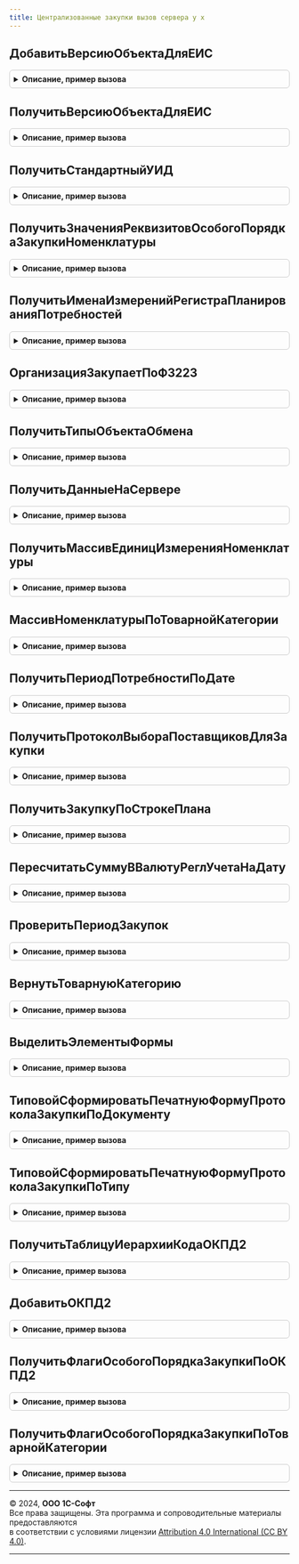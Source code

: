 ```yaml
---
title: Централизованные закупки вызов сервера у х
---
```



## ДобавитьВерсиюОбъектаДляЕИС
<details style="margin: 1em 0; padding: 0.5em; border: 1px solid #ccc; border-radius: 6px;">

<summary style="font-weight: bold; cursor: pointer;">Описание, пример вызова</summary>

```bsl


// Добавляет новую запись в регистр сведений ВерсииОбъектовДляЕИС. Номер версии увеличивает на единицу.
// Если версий небыло, то номер устанавливаем в единицу.
// Параметры:
//	Ссылка - ОпределяемыйТип.ОбъектыЦУЗОбменаСЭТП_УХ.
//	ОбоснованиеИзменений - Строка(2000). Непустая строка с причиной изменений.
// Возвращает:
//	Число - номер добавленой версии.
//
Функция ДобавитьВерсиюОбъектаДляЕИС(Ссылка, ОбоснованиеИзменений) Экспорт
```

Пример вызова
```bsl
Результат = ЦентрализованныеЗакупкиВызовСервераУХ.ДобавитьВерсиюОбъектаДляЕИС(Ссылка, ОбоснованиеИзменений) 
```
</details>

## ПолучитьВерсиюОбъектаДляЕИС
<details style="margin: 1em 0; padding: 0.5em; border: 1px solid #ccc; border-radius: 6px;">

<summary style="font-weight: bold; cursor: pointer;">Описание, пример вызова</summary>

```bsl

// Получить номер версии объекта для ЕИС.
// Параметры:
//	Ссылка - ОпределяемыйТип.ОбъектыЦУЗОбменаСЭТП_УХ.
//
// Возвращает:
//	Структура с описанием последней версии:
//		НомерВерсии - Число. Номер последней версии. Если версий нет, то 0.
//		ОбоснованиеИзменений - Строка(2000). Обоснование внесения изменения при создании версии.
//		Дата - Дата+Время - универсальные дата и время создания версии.
//
Функция ПолучитьВерсиюОбъектаДляЕИС(Ссылка) Экспорт
```

Пример вызова
```bsl
Результат = ЦентрализованныеЗакупкиВызовСервераУХ.ПолучитьВерсиюОбъектаДляЕИС(Ссылка) 
```
</details>

## ПолучитьСтандартныйУИД
<details style="margin: 1em 0; padding: 0.5em; border: 1px solid #ccc; border-radius: 6px;">

<summary style="font-weight: bold; cursor: pointer;">Описание, пример вызова</summary>

```bsl


// Возвращает стандартный идентификатор объекта в виде строки.
//
Функция ПолучитьСтандартныйУИД(Объект) Экспорт
```

Пример вызова
```bsl
Результат = ЦентрализованныеЗакупкиВызовСервераУХ.ПолучитьСтандартныйУИД(Объект) 
```
</details>

## ПолучитьЗначенияРеквизитовОсобогоПорядкаЗакупкиНоменклатуры
<details style="margin: 1em 0; padding: 0.5em; border: 1px solid #ccc; border-radius: 6px;">

<summary style="font-weight: bold; cursor: pointer;">Описание, пример вызова</summary>

```bsl

// Возвращает ресурсы регистра сведений НоменклатураСОсобымПорядкомЗакупки
//  наиболее подходящие под номенклатуру и текущие настройки.
//
// Параметры:
//  Номенклатура - СправочникСсылка.Номенклатура|
//				   СправочникСсылка.ТоварныеКатегории - позиция номенклатуры
//						или товарная категория, для которой нужно определить
//						флаги особого порядка закупки.
//
// Возвращаемое значение:
//	- Структура с ресурсами регистра сведений НоменклатураСОсобымПорядкомЗакупки.
//	- Неопределено - не удалось найти настройку регламентирующую закупку
//					 переданной номенклатуры.
//
Функция ПолучитьЗначенияРеквизитовОсобогоПорядкаЗакупкиНоменклатуры(Номенклатура) Экспорт
```

Пример вызова
```bsl
Результат = ЦентрализованныеЗакупкиВызовСервераУХ.ПолучитьЗначенияРеквизитовОсобогоПорядкаЗакупкиНоменклатуры(Номенклатура) 
```
</details>

## ПолучитьИменаИзмеренийРегистраПланированияПотребностей
<details style="margin: 1em 0; padding: 0.5em; border: 1px solid #ccc; border-radius: 6px;">

<summary style="font-weight: bold; cursor: pointer;">Описание, пример вызова</summary>

```bsl


Функция ПолучитьИменаИзмеренийРегистраПланированияПотребностей() Экспорт
```

Пример вызова
```bsl
Результат = ЦентрализованныеЗакупкиВызовСервераУХ.ПолучитьИменаИзмеренийРегистраПланированияПотребностей() 
```
</details>

## ОрганизацияЗакупаетПоФЗ223
<details style="margin: 1em 0; padding: 0.5em; border: 1px solid #ccc; border-radius: 6px;">

<summary style="font-weight: bold; cursor: pointer;">Описание, пример вызова</summary>

```bsl

Функция ОрганизацияЗакупаетПоФЗ223(Организация) Экспорт
```

Пример вызова
```bsl
Результат = ЦентрализованныеЗакупкиВызовСервераУХ.ОрганизацияЗакупаетПоФЗ223(Организация) 
```
</details>

## ПолучитьТипыОбъектаОбмена
<details style="margin: 1em 0; padding: 0.5em; border: 1px solid #ccc; border-radius: 6px;">

<summary style="font-weight: bold; cursor: pointer;">Описание, пример вызова</summary>

```bsl

// Получить массив с типами, которые входят в определяемый тип "ОбъектыЦУЗОбменаСЭТП_УХ"
Функция ПолучитьТипыОбъектаОбмена() Экспорт
```

Пример вызова
```bsl
Результат = ЦентрализованныеЗакупкиВызовСервераУХ.ПолучитьТипыОбъектаОбмена() 
```
</details>

## ПолучитьДанныеНаСервере
<details style="margin: 1em 0; padding: 0.5em; border: 1px solid #ccc; border-radius: 6px;">

<summary style="font-weight: bold; cursor: pointer;">Описание, пример вызова</summary>

```bsl

Функция ПолучитьДанныеНаСервере(ДанныеДляПолучения) Экспорт
```

Пример вызова
```bsl
Результат = ЦентрализованныеЗакупкиВызовСервераУХ.ПолучитьДанныеНаСервере(ДанныеДляПолучения) 
```
</details>

## ПолучитьМассивЕдиницИзмеренияНоменклатуры
<details style="margin: 1em 0; padding: 0.5em; border: 1px solid #ccc; border-radius: 6px;">

<summary style="font-weight: bold; cursor: pointer;">Описание, пример вызова</summary>

```bsl

Функция ПолучитьМассивЕдиницИзмеренияНоменклатуры(Номенклатура) Экспорт
```

Пример вызова
```bsl
Результат = ЦентрализованныеЗакупкиВызовСервераУХ.ПолучитьМассивЕдиницИзмеренияНоменклатуры(Номенклатура) 
```
</details>

## МассивНоменклатурыПоТоварнойКатегории
<details style="margin: 1em 0; padding: 0.5em; border: 1px solid #ccc; border-radius: 6px;">

<summary style="font-weight: bold; cursor: pointer;">Описание, пример вызова</summary>

```bsl

Функция МассивНоменклатурыПоТоварнойКатегории(ТоварнаяКатегория) Экспорт
```

Пример вызова
```bsl
Результат = ЦентрализованныеЗакупкиВызовСервераУХ.МассивНоменклатурыПоТоварнойКатегории(ТоварнаяКатегория) 
```
</details>

## ПолучитьПериодПотребностиПоДате
<details style="margin: 1em 0; padding: 0.5em; border: 1px solid #ccc; border-radius: 6px;">

<summary style="font-weight: bold; cursor: pointer;">Описание, пример вызова</summary>

```bsl

Функция ПолучитьПериодПотребностиПоДате(ДатаДоговора) Экспорт
```

Пример вызова
```bsl
Результат = ЦентрализованныеЗакупкиВызовСервераУХ.ПолучитьПериодПотребностиПоДате(ДатаДоговора) 
```
</details>

## ПолучитьПротоколВыбораПоставщиковДляЗакупки
<details style="margin: 1em 0; padding: 0.5em; border: 1px solid #ccc; border-radius: 6px;">

<summary style="font-weight: bold; cursor: pointer;">Описание, пример вызова</summary>

```bsl

Функция ПолучитьПротоколВыбораПоставщиковДляЗакупки(ЗакупочнаяПроцедура) Экспорт
```

Пример вызова
```bsl
Результат = ЦентрализованныеЗакупкиВызовСервераУХ.ПолучитьПротоколВыбораПоставщиковДляЗакупки(ЗакупочнаяПроцедура) 
```
</details>

## ПолучитьЗакупкуПоСтрокеПлана
<details style="margin: 1em 0; padding: 0.5em; border: 1px solid #ccc; border-radius: 6px;">

<summary style="font-weight: bold; cursor: pointer;">Описание, пример вызова</summary>

```bsl

Функция ПолучитьЗакупкуПоСтрокеПлана(СтрокаПланаЗакупок, Ошибки) Экспорт
```

Пример вызова
```bsl
Результат = ЦентрализованныеЗакупкиВызовСервераУХ.ПолучитьЗакупкуПоСтрокеПлана(СтрокаПланаЗакупок, Ошибки) 
```
</details>

## ПересчитатьСуммуВВалютуРеглУчетаНаДату
<details style="margin: 1em 0; padding: 0.5em; border: 1px solid #ccc; border-radius: 6px;">

<summary style="font-weight: bold; cursor: pointer;">Описание, пример вызова</summary>

```bsl

// Пересчитывает сумму из валюты в валюту регламентированного учета
//  на указанную дату.
//
// Параметры:
//  Валюта		 - СправочникСсылка.Валюты	 - валюта в которой
//					выражена сумма.
//  ДатаКурса	 - Дата	 - дата на которую брать курс.
//  Сумма		 - Число	 - сумма в валюте для пересчета.
//
// Возвращает:
//	Сумма в валюте регламентированного учета.
//
Функция ПересчитатьСуммуВВалютуРеглУчетаНаДату(Валюта, ДатаКурса, Сумма) Экспорт
```

Пример вызова
```bsl
Результат = ЦентрализованныеЗакупкиВызовСервераУХ.ПересчитатьСуммуВВалютуРеглУчетаНаДату(Валюта, ДатаКурса, Сумма) 
```
</details>

## ПроверитьПериодЗакупок
<details style="margin: 1em 0; padding: 0.5em; border: 1px solid #ccc; border-radius: 6px;">

<summary style="font-weight: bold; cursor: pointer;">Описание, пример вызова</summary>

```bsl

// Проверяет корректность периодов начала и окончания закупок.
//
// Параметры:
//  ПериодЗакупокНачало		 - СправчоникСсылка.Периоды	 - период начала.
//  ПериодЗакупокОкончание	 - СправчоникСсылка.Периоды	 - период окончания
//
// Возвращаемое значение:
//   - Строка - текст сообщения ошибки. Если ошибок нет,
//				то возвращает пустую строку.
//
Функция ПроверитьПериодЗакупок(ПериодЗакупокНачало, ПериодЗакупокОкончание) Экспорт
```

Пример вызова
```bsl
Результат = ЦентрализованныеЗакупкиВызовСервераУХ.ПроверитьПериодЗакупок(ПериодЗакупокНачало, ПериодЗакупокОкончание) 
```
</details>

## ВернутьТоварнуюКатегорию
<details style="margin: 1em 0; padding: 0.5em; border: 1px solid #ccc; border-radius: 6px;">

<summary style="font-weight: bold; cursor: pointer;">Описание, пример вызова</summary>

```bsl

// Возвращает товарную категорию номенклатуры из массива МассивНоменклатураВход.
// Если несколько - возвращает любую.
Функция ВернутьТоварнуюКатегорию(МассивНоменклатураВход) Экспорт
```

Пример вызова
```bsl
Результат = ЦентрализованныеЗакупкиВызовСервераУХ.ВернутьТоварнуюКатегорию(МассивНоменклатураВход) 
```
</details>

## ВыделитьЭлементыФормы
<details style="margin: 1em 0; padding: 0.5em; border: 1px solid #ccc; border-radius: 6px;">

<summary style="font-weight: bold; cursor: pointer;">Описание, пример вызова</summary>

```bsl


Процедура ВыделитьЭлементыФормы(Форма, мИменаЭлементов, Оформление) Экспорт
```

Пример вызова
```bsl
ЦентрализованныеЗакупкиВызовСервераУХ.ВыделитьЭлементыФормы(Форма, мИменаЭлементов, Оформление) 
```
</details>

## ТиповойСформироватьПечатнуюФормуПротоколаЗакупкиПоДокументу
<details style="margin: 1em 0; padding: 0.5em; border: 1px solid #ccc; border-radius: 6px;">

<summary style="font-weight: bold; cursor: pointer;">Описание, пример вызова</summary>

```bsl


// Возвращает печатную форму протокола.
// См. ЦентрализованныеЗакупкиКлиентУХ.ТиповаяПечатьПротоколаЗакупкиПоДокументу().
//
Функция ТиповойСформироватьПечатнуюФормуПротоколаЗакупкиПоДокументу( Экспорт
```

Пример вызова
```bsl
Результат = ЦентрализованныеЗакупкиВызовСервераУХ.ТиповойСформироватьПечатнуюФормуПротоколаЗакупкиПоДокументу();
```
</details>

## ТиповойСформироватьПечатнуюФормуПротоколаЗакупкиПоТипу
<details style="margin: 1em 0; padding: 0.5em; border: 1px solid #ccc; border-radius: 6px;">

<summary style="font-weight: bold; cursor: pointer;">Описание, пример вызова</summary>

```bsl

// Возвращает печатную форму протокола.
// См. ЦентрализованныеЗакупкиКлиентУХ.ТиповаяПечатьПротоколаЗакупкиПоТипу().
//
Функция ТиповойСформироватьПечатнуюФормуПротоколаЗакупкиПоТипу( Экспорт
```

Пример вызова
```bsl
Результат = ЦентрализованныеЗакупкиВызовСервераУХ.ТиповойСформироватьПечатнуюФормуПротоколаЗакупкиПоТипу();
```
</details>

## ПолучитьТаблицуИерархииКодаОКПД2
<details style="margin: 1em 0; padding: 0.5em; border: 1px solid #ccc; border-radius: 6px;">

<summary style="font-weight: bold; cursor: pointer;">Описание, пример вызова</summary>

```bsl


Функция ПолучитьТаблицуИерархииКодаОКПД2(КодОКПД2) Экспорт
```

Пример вызова
```bsl
Результат = ЦентрализованныеЗакупкиВызовСервераУХ.ПолучитьТаблицуИерархииКодаОКПД2(КодОКПД2));
```
</details>

## ДобавитьОКПД2
<details style="margin: 1em 0; padding: 0.5em; border: 1px solid #ccc; border-radius: 6px;">

<summary style="font-weight: bold; cursor: pointer;">Описание, пример вызова</summary>

```bsl

Процедура ДобавитьОКПД2(ТаблицаОКПД2, КодОКПД2) Экспорт
```

Пример вызова
```bsl
ЦентрализованныеЗакупкиВызовСервераУХ.ДобавитьОКПД2(ТаблицаОКПД2, КодОКПД2));
```
</details>

## ПолучитьФлагиОсобогоПорядкаЗакупкиПоОКПД2
<details style="margin: 1em 0; padding: 0.5em; border: 1px solid #ccc; border-radius: 6px;">

<summary style="font-weight: bold; cursor: pointer;">Описание, пример вызова</summary>

```bsl

Функция ПолучитьФлагиОсобогоПорядкаЗакупкиПоОКПД2(КодОКПД2) Экспорт
```

Пример вызова
```bsl
Результат = ЦентрализованныеЗакупкиВызовСервераУХ.ПолучитьФлагиОсобогоПорядкаЗакупкиПоОКПД2(КодОКПД2));
```
</details>

## ПолучитьФлагиОсобогоПорядкаЗакупкиПоТоварнойКатегории
<details style="margin: 1em 0; padding: 0.5em; border: 1px solid #ccc; border-radius: 6px;">

<summary style="font-weight: bold; cursor: pointer;">Описание, пример вызова</summary>

```bsl

Функция ПолучитьФлагиОсобогоПорядкаЗакупкиПоТоварнойКатегории(Номенклатура) Экспорт
```

Пример вызова
```bsl
Результат = ЦентрализованныеЗакупкиВызовСервераУХ.ПолучитьФлагиОсобогоПорядкаЗакупкиПоТоварнойКатегории(Номенклатура));
```
</details>

---

© 2024, **ООО 1С-Софт**  
Все права защищены. Эта программа и сопроводительные материалы предоставляются  
в соответствии с условиями лицензии [Attribution 4.0 International (CC BY 4.0)](https://creativecommons.org/licenses/by/4.0/legalcode).

---
